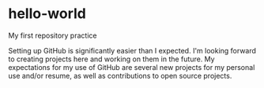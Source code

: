 # hello-world
My first repository practice

Setting up GitHub is significantly easier than I expected. I'm looking forward to creating projects here and working on them in the future. My expectations for my use of GitHub are several new projects for my personal use and/or resume, as well as contributions to open source projects.
